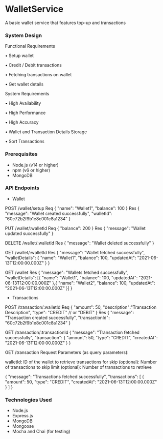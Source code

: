 # WalletService
A basic wallet service that features top-up and transactions

### System Design

Functional Requirements

• Setup wallet 

• Credit / Debit transactions

• Fetching transactions on wallet

• Get wallet details


System Requirements

• High Availability 

• High Performance

• High Accuracy 

• Wallet and Transaction Details Storage

• Sort Transactions

### Prerequisites

- Node.js (v14 or higher)
- npm (v6 or higher)
- MongoDB

### API Endpoints

- Wallet

POST /wallet/setup
Req
{
  "name": "Wallet1",
  "balance": 100
}
Res
{
  "message": "Wallet created successfully",
  "walletId": "60c72b2f9b1e8c001c8a1234"
}

PUT /wallet/:walletId
Req
{
  "balance": 200
}
Res
{
  "message": "Wallet updated successfully"
}

DELETE /wallet/:walletId
Res
{
  "message": "Wallet deleted successfully"
}

GET /wallet/:walletId
Res
{
  "message": "Wallet fetched successfully",
  "walletDetails": {
    "name": "Wallet1",
    "balance": 100,
    "updatedAt": "2021-06-13T12:00:00.000Z"
  }
}

GET /wallet
Res
{
  "message": "Wallets fetched successfully",
  "walletDetails": [{
    "name": "Wallet1",
    "balance": 100,
    "updatedAt": "2021-06-13T12:00:00.000Z"
  },{
    "name": "Wallet2",
    "balance": 100,
    "updatedAt": "2021-06-13T12:00:00.000Z"
  }]
}

- Transactions

POST /transaction/:walletId
Req
{
  "amount": 50,
  "description":"Transaction Description",
  "type": "CREDIT" // or "DEBIT"
}
Res
{
  "message": "Transaction created successfully",
  "transactionId": "60c72b2f9b1e8c001c8a1234"
}

GET /transaction/:transactionId
{
  "message": "Transaction fetched successfully",
  "transaction": {
    "amount": 50,
    "type": "CREDIT",
    "createdAt": "2021-06-13T12:00:00.000Z"
  }
}

GET /transaction
Request Parameters (as query parameters):

walletId: ID of the wallet to retrieve transactions for
skip (optional): Number of transactions to skip
limit (optional): Number of transactions to retrieve

{
  "message": "Transactions fetched successfully",
  "transactions": [
    {
      "amount": 50,
      "type": "CREDIT",
      "createdAt": "2021-06-13T12:00:00.000Z"
    }
  ]
}


### Technologies Used

- Node.js
- Express.js
- MongoDB
- Mongoose
- Mocha and Chai (for testing)

